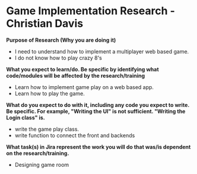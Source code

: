 # Game Implementation Research - Christian Davis #

**Purpose of Research (Why you are doing it)**

* I need to understand how to implement a multiplayer web based game. 
* I do not know how to play crazy 8's

**What you expect to learn/do. Be specific by identifying what code/modules will be affected by the research/training**

* Learn how to implement game play on a web based app.
* Learn how to play the game.

**What do you expect to do with it, including any code you expect to write.  Be specific.  For example, "Writing the UI" is not sufficient.   "Writing the Login class" is.**

* write the game play class.
* write function to connect the front and backends

**What task(s) in Jira represent the work you will do that was/is dependent on the research/training.**

* Designing game room
  